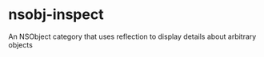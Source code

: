 nsobj-inspect
=============

An NSObject category that uses reflection to display details about arbitrary objects
